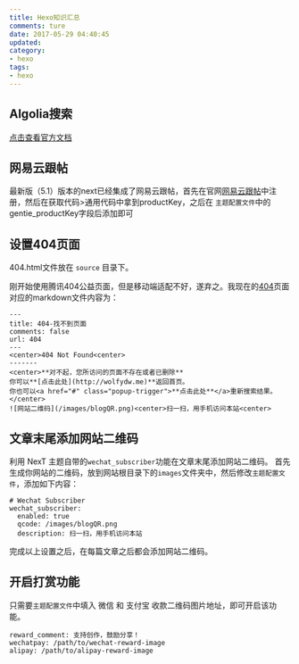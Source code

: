 ```yaml
---
title: Hexo知识汇总
comments: ture
date: 2017-05-29 04:40:45
updated:
category:
- hexo
tags:
- hexo
---
```




<!--more-->

## Algolia搜索

[点击查看官方文档](http://theme-next.iissnan.com/third-party-services.html#algolia-search)



## 网易云跟帖

最新版（5.1）版本的next已经集成了网易云跟帖，首先在官网[网易云跟帖](https://manage.gentie.163.com/)中注册，然后在获取代码>通用代码中拿到productKey，之后在 `主题配置文件`中的gentie_productKey字段后添加即可



## 设置404页面

404.html文件放在 `source` 目录下。

刚开始使用腾讯404公益页面，但是移动端适配不好，遂弃之。我现在的[404](http://wolfydw.me/post/404)页面对应的markdown文件内容为：

```
---
title: 404-找不到页面
comments: false
url: 404
---
<center>404 Not Found<center>
-------
<center>**对不起，您所访问的页面不存在或者已删除**
你可以**[点击此处](http://wolfydw.me)**返回首页。
你也可以<a href="#" class="popup-trigger">**点击此处**</a>重新搜索结果。</center>
![网站二维码](/images/blogQR.png)<center>扫一扫，用手机访问本站<center>
```

 

## 文章末尾添加网站二维码

利用 NexT 主题自带的`wechat_subscriber`功能在文章末尾添加网站二维码。
首先生成你网站的二维码，放到网站根目录下的`images`文件夹中，然后修改`主题配置文件`，添加如下内容：

```
# Wechat Subscriber
wechat_subscriber:
  enabled: true
  qcode: /images/blogQR.png
  description: 扫一扫，用手机访问本站
```

完成以上设置之后，在每篇文章之后都会添加网站二维码。



## 开启打赏功能

 只需要`主题配置文件`中填入 微信 和 支付宝 收款二维码图片地址，即可开启该功能。

```
reward_comment: 支持创作，鼓励分享！
wechatpay: /path/to/wechat-reward-image
alipay: /path/to/alipay-reward-image
```



